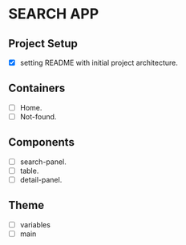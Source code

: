 # SEARCH APP

## Project Setup

- [x] setting README with initial project architecture.

## Containers

- [ ] Home.
- [ ] Not-found.

## Components

- [ ] search-panel.
- [ ] table.
- [ ] detail-panel.

## Theme

- [ ] variables
- [ ] main
